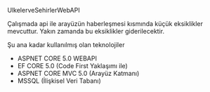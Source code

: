 UlkelerveSehirlerWebAPI

Çalışmada api ile arayüzün haberleşmesi kısmında küçük eksiklikler mevcuttur. Yakın zamanda bu eksiklikler giderilecektir.

Şu ana kadar kullanılmış olan teknolojiler

* ASPNET CORE 5.0 WEBAPI
* EF CORE 5.0 (Code First Yaklaşımı ile)
* ASPNET CORE MVC 5.0 (Arayüz Katmanı)
* MSSQL (İlişkisel Veri Tabanı)
